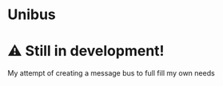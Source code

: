 # Unibus
# ⚠️ **Still in development!**
My attempt of creating a message bus to full fill my own needs
